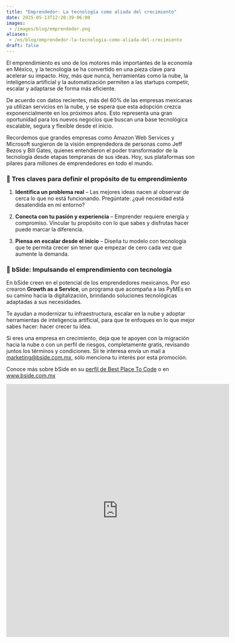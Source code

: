 ```yaml
---
title: "Emprendedor: La tecnología como aliada del crecimiento"
date: 2025-05-13T12:20:39-06:00
images:
 - /images/blog/emprendedor.png
aliases:
 - /es/blog/emprendedor-la-tecnologia-como-aliada-del-crecimiento
draft: false
---
```


El emprendimiento es uno de los motores más importantes de la economía en México, y la tecnología se ha convertido en una pieza clave para acelerar su impacto. Hoy, más que nunca, herramientas como la nube, la inteligencia artificial y la automatización permiten a las startups competir, escalar y adaptarse de forma más eficiente.

De acuerdo con datos recientes, más del 60% de las empresas mexicanas ya utilizan servicios en la nube, y se espera que esta adopción crezca exponencialmente en los próximos años. Esto representa una gran oportunidad para los nuevos negocios que buscan una base tecnológica escalable, segura y flexible desde el inicio.

Recordemos que grandes empresas como Amazon Web Services y Microsoft surgieron de la visión emprendedora de personas como Jeff Bezos y Bill Gates, quienes entendieron el poder transformador de la tecnología desde etapas tempranas de sus ideas. Hoy, sus plataformas son pilares para millones de emprendedores en todo el mundo.

### 🔎 Tres claves para definir el propósito de tu emprendimiento

1. **Identifica un problema real** – Las mejores ideas nacen al observar de cerca lo que no está funcionando. Pregúntate: ¿qué necesidad está desatendida en mi entorno?

2. **Conecta con tu pasión y experiencia** – Emprender requiere energía y compromiso. Vincular tu propósito con lo que sabes y disfrutas hacer puede marcar la diferencia.

3. **Piensa en escalar desde el inicio** – Diseña tu modelo con tecnología que te permita crecer sin tener que empezar de cero cada vez que aumente la demanda.

### 🚀 bSide: Impulsando el emprendimiento con tecnología

En bSide creen en el potencial de los emprendedores mexicanos. Por eso crearon **Growth as a Service**, un programa que acompaña a las PyMEs en su camino hacia la digitalización, brindando soluciones tecnológicas adaptadas a sus necesidades.

Te ayudan a modernizar tu infraestructura, escalar en la nube y adoptar herramientas de inteligencia artificial, para que te enfoques en lo que mejor sabes hacer: hacer crecer tu idea.

Si eres una empresa en crecimiento, deja que te apoyen con la migración hacia la nube o con un perfil de riesgos, completamente gratis, revisando juntos los términos y condiciones. Sii te interesa envía un mail a marketing@bside.com.mx, sólo menciona tu interés por esta promoción.

Conoce más sobre bSide en su [perfil de Best Place To Code](https://bestplacetocode.com/companies/bside/) o en www.bside.com.mx


<div class="container">
<p><iframe class="mx-auto d-block" frameborder="0" height="670" src="https://cdn.forms-content.sg-form.com/b0d10a69-e8ab-11ef-97b7-1ee12bc8f7dd" width="590">Loading...</iframe></p>
</div>
